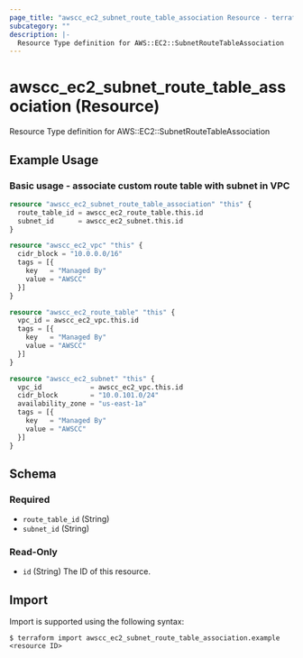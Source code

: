 ```yaml
---
page_title: "awscc_ec2_subnet_route_table_association Resource - terraform-provider-awscc"
subcategory: ""
description: |-
  Resource Type definition for AWS::EC2::SubnetRouteTableAssociation
---
```


# awscc_ec2_subnet_route_table_association (Resource)

Resource Type definition for AWS::EC2::SubnetRouteTableAssociation

## Example Usage

### Basic usage - associate custom route table with subnet in VPC
```terraform
resource "awscc_ec2_subnet_route_table_association" "this" {
  route_table_id = awscc_ec2_route_table.this.id
  subnet_id      = awscc_ec2_subnet.this.id
}

resource "awscc_ec2_vpc" "this" {
  cidr_block = "10.0.0.0/16"
  tags = [{
    key   = "Managed By"
    value = "AWSCC"
  }]
}

resource "awscc_ec2_route_table" "this" {
  vpc_id = awscc_ec2_vpc.this.id
  tags = [{
    key   = "Managed By"
    value = "AWSCC"
  }]
}

resource "awscc_ec2_subnet" "this" {
  vpc_id            = awscc_ec2_vpc.this.id
  cidr_block        = "10.0.101.0/24"
  availability_zone = "us-east-1a"
  tags = [{
    key   = "Managed By"
    value = "AWSCC"
  }]
}
```


<!-- schema generated by tfplugindocs -->
## Schema

### Required

- `route_table_id` (String)
- `subnet_id` (String)

### Read-Only

- `id` (String) The ID of this resource.

## Import

Import is supported using the following syntax:

```shell
$ terraform import awscc_ec2_subnet_route_table_association.example <resource ID>
```
